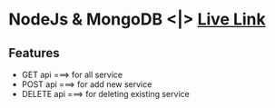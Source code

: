 # NodeJs & MongoDB <|> [Live Link](www)

## Features 
* GET api ===> for all service
* POST api ===> for add new service
* DELETE api ===> for deleting existing service
